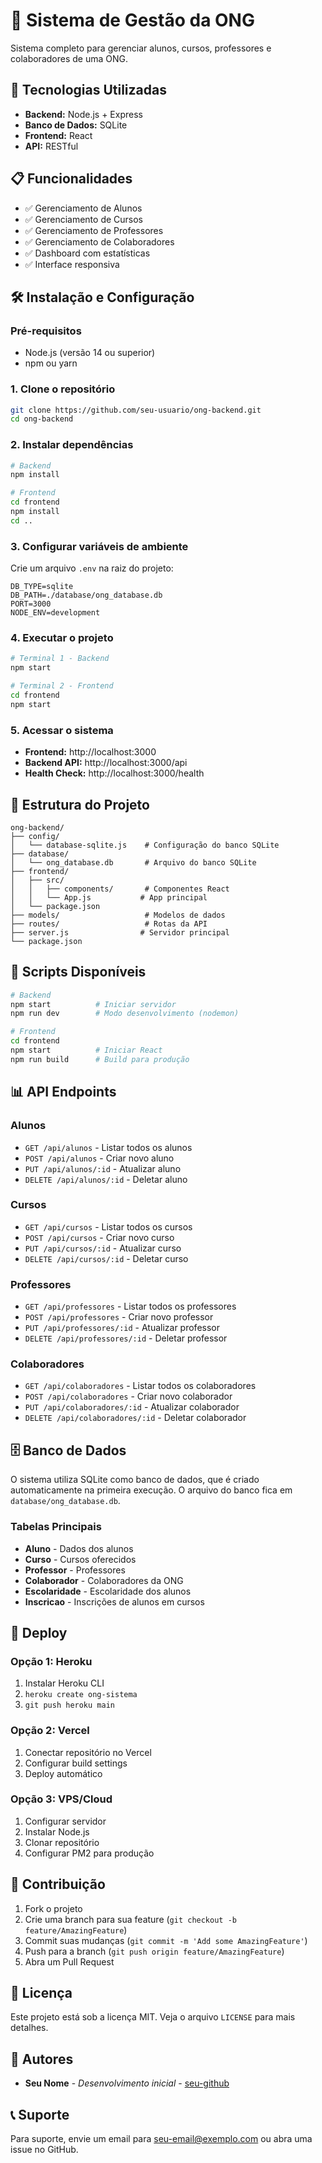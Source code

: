 # 🏫 Sistema de Gestão da ONG

Sistema completo para gerenciar alunos, cursos, professores e colaboradores de uma ONG.

## 🚀 Tecnologias Utilizadas

- **Backend:** Node.js + Express
- **Banco de Dados:** SQLite
- **Frontend:** React
- **API:** RESTful

## 📋 Funcionalidades

- ✅ Gerenciamento de Alunos
- ✅ Gerenciamento de Cursos
- ✅ Gerenciamento de Professores
- ✅ Gerenciamento de Colaboradores
- ✅ Dashboard com estatísticas
- ✅ Interface responsiva

## 🛠️ Instalação e Configuração

### Pré-requisitos

- Node.js (versão 14 ou superior)
- npm ou yarn

### 1. Clone o repositório

```bash
git clone https://github.com/seu-usuario/ong-backend.git
cd ong-backend
```

### 2. Instalar dependências

```bash
# Backend
npm install

# Frontend
cd frontend
npm install
cd ..
```

### 3. Configurar variáveis de ambiente

Crie um arquivo `.env` na raiz do projeto:

```env
DB_TYPE=sqlite
DB_PATH=./database/ong_database.db
PORT=3000
NODE_ENV=development
```

### 4. Executar o projeto

```bash
# Terminal 1 - Backend
npm start

# Terminal 2 - Frontend
cd frontend
npm start
```

### 5. Acessar o sistema

- **Frontend:** http://localhost:3000
- **Backend API:** http://localhost:3000/api
- **Health Check:** http://localhost:3000/health

## 📁 Estrutura do Projeto

```
ong-backend/
├── config/
│   └── database-sqlite.js    # Configuração do banco SQLite
├── database/
│   └── ong_database.db       # Arquivo do banco SQLite
├── frontend/
│   ├── src/
│   │   ├── components/       # Componentes React
│   │   └── App.js           # App principal
│   └── package.json
├── models/                   # Modelos de dados
├── routes/                   # Rotas da API
├── server.js                # Servidor principal
└── package.json
```

## 🔧 Scripts Disponíveis

```bash
# Backend
npm start          # Iniciar servidor
npm run dev        # Modo desenvolvimento (nodemon)

# Frontend
cd frontend
npm start          # Iniciar React
npm run build      # Build para produção
```

## 📊 API Endpoints

### Alunos
- `GET /api/alunos` - Listar todos os alunos
- `POST /api/alunos` - Criar novo aluno
- `PUT /api/alunos/:id` - Atualizar aluno
- `DELETE /api/alunos/:id` - Deletar aluno

### Cursos
- `GET /api/cursos` - Listar todos os cursos
- `POST /api/cursos` - Criar novo curso
- `PUT /api/cursos/:id` - Atualizar curso
- `DELETE /api/cursos/:id` - Deletar curso

### Professores
- `GET /api/professores` - Listar todos os professores
- `POST /api/professores` - Criar novo professor
- `PUT /api/professores/:id` - Atualizar professor
- `DELETE /api/professores/:id` - Deletar professor

### Colaboradores
- `GET /api/colaboradores` - Listar todos os colaboradores
- `POST /api/colaboradores` - Criar novo colaborador
- `PUT /api/colaboradores/:id` - Atualizar colaborador
- `DELETE /api/colaboradores/:id` - Deletar colaborador

## 🗄️ Banco de Dados

O sistema utiliza SQLite como banco de dados, que é criado automaticamente na primeira execução. O arquivo do banco fica em `database/ong_database.db`.

### Tabelas Principais

- **Aluno** - Dados dos alunos
- **Curso** - Cursos oferecidos
- **Professor** - Professores
- **Colaborador** - Colaboradores da ONG
- **Escolaridade** - Escolaridade dos alunos
- **Inscricao** - Inscrições de alunos em cursos

## 🚀 Deploy

### Opção 1: Heroku

1. Instalar Heroku CLI
2. `heroku create ong-sistema`
3. `git push heroku main`

### Opção 2: Vercel

1. Conectar repositório no Vercel
2. Configurar build settings
3. Deploy automático

### Opção 3: VPS/Cloud

1. Configurar servidor
2. Instalar Node.js
3. Clonar repositório
4. Configurar PM2 para produção

## 🤝 Contribuição

1. Fork o projeto
2. Crie uma branch para sua feature (`git checkout -b feature/AmazingFeature`)
3. Commit suas mudanças (`git commit -m 'Add some AmazingFeature'`)
4. Push para a branch (`git push origin feature/AmazingFeature`)
5. Abra um Pull Request

## 📝 Licença

Este projeto está sob a licença MIT. Veja o arquivo `LICENSE` para mais detalhes.

## 👥 Autores

- **Seu Nome** - *Desenvolvimento inicial* - [seu-github](https://github.com/seu-usuario)

## 📞 Suporte

Para suporte, envie um email para seu-email@exemplo.com ou abra uma issue no GitHub.
